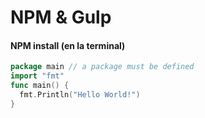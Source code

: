 # NPM & Gulp

#### NPM install (en la terminal)
```go
package main // a package must be defined
import "fmt"
func main() {
  fmt.Println("Hello World!")
}
```


<!-- ## Getting started
### Hello world
#### code — app.go -->



<!-- -  [Hello World](https://github.com/MazoGuapo/cheat-sheet#hello-world)
-  [Variables](https://github.com/MazoGuapo/cheat-sheet#variables) -->